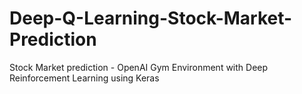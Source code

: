 # Deep-Q-Learning-Stock-Market-Prediction
Stock Market prediction -  OpenAI Gym Environment with Deep Reinforcement Learning using Keras

